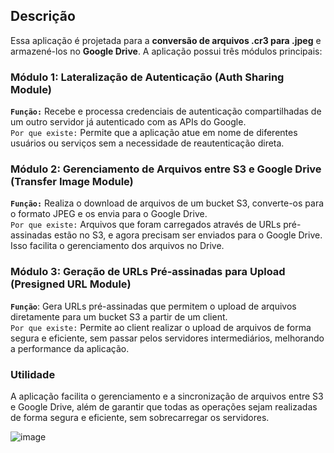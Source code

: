 ## Descrição
Essa aplicação é projetada para a **conversão de arquivos .cr3 para .jpeg** e armazené-los no **Google Drive**. A aplicação possui três módulos principais:

### Módulo 1: Lateralização de Autenticação (Auth Sharing Module)
**`Função:`** Recebe e processa credenciais de autenticação compartilhadas de um outro servidor já autenticado com as APIs do Google.<br>
`Por que existe:` Permite que a aplicação atue em nome de diferentes usuários ou serviços sem a necessidade de reautenticação direta.
### Módulo 2: Gerenciamento de Arquivos entre S3 e Google Drive (Transfer Image Module)
**`Função:`** Realiza o download de arquivos de um bucket S3, converte-os para o formato JPEG e os envia para o Google Drive. <br>
`Por que existe:` Arquivos que foram carregados através de URLs pré-assinadas estão no S3, e agora precisam ser enviados para o Google Drive. Isso facilita o gerenciamento dos arquivos no Drive.
### Módulo 3: Geração de URLs Pré-assinadas para Upload (Presigned URL Module)
**`Função`**: Gera URLs pré-assinadas que permitem o upload de arquivos diretamente para um bucket S3 a partir de um client. <br>
`Por que existe:` Permite ao client realizar o upload de arquivos de forma segura e eficiente, sem passar pelos servidores intermediários, melhorando a performance da aplicação.

### Utilidade
A aplicação facilita o gerenciamento e a sincronização de arquivos entre S3 e Google Drive, além de garantir que todas as operações sejam realizadas de forma segura e eficiente, sem sobrecarregar os servidores.

![image](https://github.com/user-attachments/assets/ff28d0e8-a7ac-4922-b0af-fe109376cea2)


